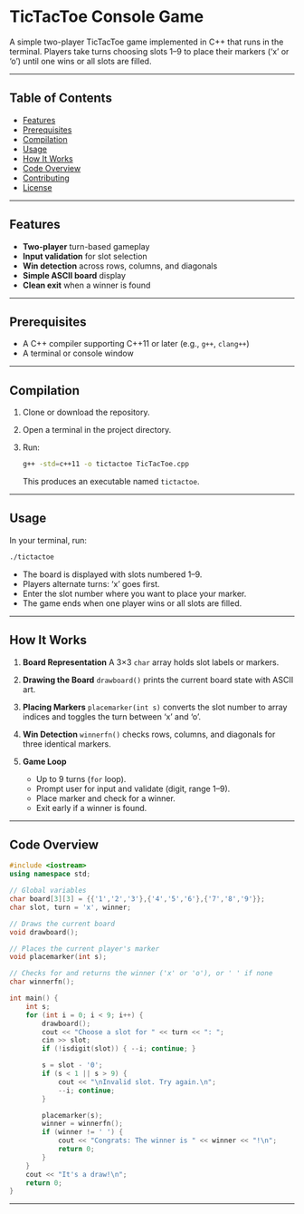 # TicTacToe Console Game

A simple two-player TicTacToe game implemented in C++ that runs in the terminal. Players take turns choosing slots 1–9 to place their markers (‘x’ or ‘o’) until one wins or all slots are filled.

---

## Table of Contents

* [Features](#features)
* [Prerequisites](#prerequisites)
* [Compilation](#compilation)
* [Usage](#usage)
* [How It Works](#how-it-works)
* [Code Overview](#code-overview)
* [Contributing](#contributing)
* [License](#license)

---

## Features

* **Two-player** turn-based gameplay
* **Input validation** for slot selection
* **Win detection** across rows, columns, and diagonals
* **Simple ASCII board** display
* **Clean exit** when a winner is found

---

## Prerequisites

* A C++ compiler supporting C++11 or later (e.g., `g++`, `clang++`)
* A terminal or console window

---

## Compilation

1. Clone or download the repository.
2. Open a terminal in the project directory.
3. Run:

   ```bash
   g++ -std=c++11 -o tictactoe TicTacToe.cpp
   ```

   This produces an executable named `tictactoe`.

---

## Usage

In your terminal, run:

```bash
./tictactoe
```

* The board is displayed with slots numbered 1–9.
* Players alternate turns: ‘x’ goes first.
* Enter the slot number where you want to place your marker.
* The game ends when one player wins or all slots are filled.

---

## How It Works

1. **Board Representation**
   A 3×3 `char` array holds slot labels or markers.

2. **Drawing the Board**
   `drawboard()` prints the current board state with ASCII art.

3. **Placing Markers**
   `placemarker(int s)` converts the slot number to array indices and toggles the turn between ‘x’ and ‘o’.

4. **Win Detection**
   `winnerfn()` checks rows, columns, and diagonals for three identical markers.

5. **Game Loop**

   * Up to 9 turns (`for` loop).
   * Prompt user for input and validate (digit, range 1–9).
   * Place marker and check for a winner.
   * Exit early if a winner is found.

---

## Code Overview

```cpp
#include <iostream>
using namespace std;

// Global variables
char board[3][3] = {{'1','2','3'},{'4','5','6'},{'7','8','9'}};
char slot, turn = 'x', winner;

// Draws the current board
void drawboard();

// Places the current player's marker
void placemarker(int s);

// Checks for and returns the winner ('x' or 'o'), or ' ' if none
char winnerfn();

int main() {
    int s;
    for (int i = 0; i < 9; i++) {
        drawboard();
        cout << "Choose a slot for " << turn << ": ";
        cin >> slot;
        if (!isdigit(slot)) { --i; continue; }

        s = slot - '0';
        if (s < 1 || s > 9) {
            cout << "\nInvalid slot. Try again.\n";
            --i; continue;
        }

        placemarker(s);
        winner = winnerfn();
        if (winner != ' ') {
            cout << "Congrats: The winner is " << winner << "!\n";
            return 0;
        }
    }
    cout << "It's a draw!\n";
    return 0;
}
```

---
